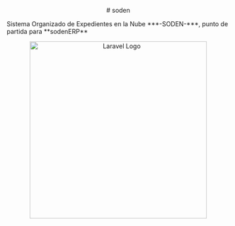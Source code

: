 <p align="center"># soden</p>
Sistema Organizado de Expedientes en la Nube ***-SODEN-***, punto de partida para **sodenERP**

<p align="center"><a href="https://laravel.com" target="_blank"><img src="https://raw.githubusercontent.com/laravel/art/master/logo-lockup/5%20SVG/2%20CMYK/1%20Full%20Color/laravel-logolockup-cmyk-red.svg" width="400" alt="Laravel Logo"></a></p>
